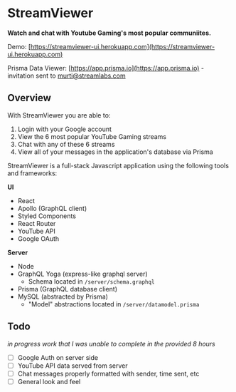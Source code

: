 # StreamViewer

**Watch and chat with Youtube Gaming's most popular communiites.**

Demo: [https://streamviewer-ui.herokuapp.com](https://streamviewer-ui.herokuapp.com)

Prisma Data Viewer: [https://app.prisma.io](https://app.prisma.io) - invitation sent to murti@streamlabs.com

## Overview

With StreamViewer you are able to:

1. Login with your Google account
2. View the 6 most popular YouTube Gaming streams
3. Chat with any of these 6 streams
4. View all of your messages in the application's database via Prisma

StreamViewer is a full-stack Javascript application using the following tools and frameworks:

**UI**

- React
- Apollo (GraphQL client)
- Styled Components
- React Router
- YouTube API
- Google OAuth

**Server**

- Node
- GraphQL Yoga (express-like graphql server)
  - Schema located in `/server/schema.graphql`
- Prisma (GraphQL database client)
- MySQL (abstracted by Prisma)
  - "Model" abstractions located in `/server/datamodel.prisma`

## Todo

_in progress work that I was unable to complete in the provided 8 hours_

- [ ] Google Auth on server side
- [ ] YouTube API data served from server
- [ ] Chat messages properly formatted with sender, time sent, etc
- [ ] General look and feel
